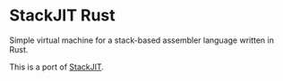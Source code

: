 # StackJIT Rust
Simple virtual machine for a stack-based assembler language written in Rust.

This is a port of [StackJIT](https://github.com/svenslaggare/StackJIT).